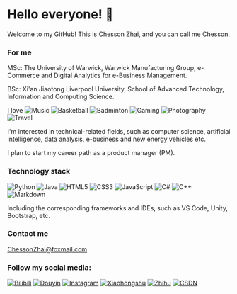 # Hello everyone! 👋
Welcome to my GitHub! This is Chesson Zhai, and you can call me Chesson. 

### For me
MSc: The University of Warwick, Warwick Manufacturing Group, e-Commerce and Digital Analytics for e-Business Management.

BSc: Xi'an Jiaotong Liverpool University, School of Advanced Technology, Information and Computing Science.

I love
![Music](https://img.shields.io/badge/-Music-FFD700?style=flat-square&logo=music&logoColor=white)
![Basketball](https://img.shields.io/badge/-Basketball-orange?style=flat-square&logo=sports&logoColor=white)
![Badminton](https://img.shields.io/badge/-Badminton-00BFFF?style=flat-square&logo=sports&logoColor=white)
![Gaming](https://img.shields.io/badge/-Games-9C27B0?style=flat-square&logo=gamepad&logoColor=white)
![Photography](https://img.shields.io/badge/-Photography-4B0082?style=flat-square&logo=camera&logoColor=white)
![Travel](https://img.shields.io/badge/-Travel-008000?style=flat-square&logo=airplane&logoColor=white)

I'm interested in technical-related fields, such as computer science, artificial intelligence, data analysis, e-business and new energy vehicles etc.

I plan to start my career path as a product manager (PM).

### Technology stack
![Python](https://img.shields.io/badge/-Python-3776AB?style=flat-square&logo=python&logoColor=white)
![Java](https://img.shields.io/badge/-Java-007396?style=flat-square&logo=java&logoColor=white)
![HTML5](https://img.shields.io/badge/-HTML5-E34F26?style=flat-square&logo=html5&logoColor=white)
![CSS3](https://img.shields.io/badge/-CSS3-1572B6?style=flat-square&logo=css3)
![JavaScript](https://img.shields.io/badge/-JavaScript-F7DF1E?style=flat-square&logo=javascript&logoColor=black)
![C#](https://img.shields.io/badge/-C%23-239120?style=flat-square&logo=csharp&logoColor=white)
![C++](https://img.shields.io/badge/-C++-00599C?style=flat-square&logo=cplusplus&logoColor=white)
![Markdown](https://img.shields.io/badge/-Markdown-000000?style=flat-square&logo=markdown&logoColor=white)

Including the corresponding frameworks and IDEs, such as VS Code, Unity, Bootstrap, etc.

### Contact me
ChessonZhai@foxmail.com

### Follow my social media:
[![Bilibili](https://img.shields.io/badge/Bilibili-杂食老翟-00A1D6?style=flat-square&logo=bilibili)](https://space.bilibili.com/474510573)
[![Douyin](https://img.shields.io/badge/Douyin-杂食老翟-FF4500?style=flat-square&logo=tiktok)](https://www.douyin.com/user/MS4wLjABAAAA8SxbTCoahDB29M1MRL-1rOiPUAS96E49CSg3pHRUxd8)
[![Instagram](https://img.shields.io/badge/Instagram-%40chessonzhai-E4405F?style=flat-square&logo=instagram)](https://www.instagram.com/chessonzhai/)
[![Xiaohongshu](https://img.shields.io/badge/小红书-杂食老翟-FF4500?style=flat-square&logo=xiaohongshu)](https://www.xiaohongshu.com/user/profile/5d1ef4940000000010039a38)
[![Zhihu](https://img.shields.io/badge/知乎-杂食老翟-0084FF?style=flat-square)](https://www.zhihu.com/people/za-shi-lao-di)
[![CSDN](https://img.shields.io/badge/CSDN-杂食老翟-red?style=flat-square&logo=blog&logoColor=white)](https://blog.csdn.net/ChuanxinZhai?spm=1010.2135.3001.5343)


